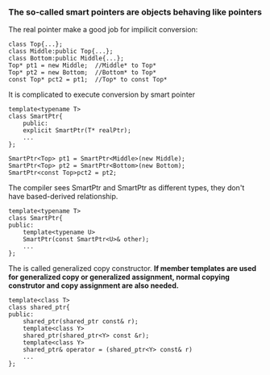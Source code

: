 ### The so-called smart pointers are objects behaving like pointers
The real pointer make a good job for impilicit conversion:
```
class Top{...};
class Middle:public Top{...};
class Bottom:public Middle{...};
Top* pt1 = new Middle;	//Middle* to Top*
Top* pt2 = new Bottom;	//Bottom* to Top*
const Top* pct2 = pt1;	//Top* to const Top*
```
It is complicated to execute conversion by smart pointer
```
template<typename T>
class SmartPtr{
	public:
	explicit SmartPtr(T* realPtr);
	...
};

SmartPtr<Top> pt1 = SmartPtr<Middle>(new Middle);
SmartPtr<Top> pt2 = SmartPtr<Bottom>(new Bottom);
SmartPtr<const Top>pct2 = pt2;
```
The compiler sees SmartPtr<Middle> and SmartPtr<Top> as different types, they 
don't have based-derived relationship.

```
template<typename T>
class SmartPtr{
public:
	template<typename U>
	SmartPtr(const SmartPtr<U>& other);
	...
};
```
The is called generalized copy constructor.
**If member templates are used for generalized copy or generalized assignment,
normal copying construtor and copy assignment are also needed.**

```
template<class T>
class shared_ptr{
public:
	shared_ptr(shared_ptr const& r);
	template<class Y>
	shared_ptr(shared_ptr<Y> const &r);
	template<class Y>
	shared_ptr& operator = (shared_ptr<Y> const& r)
	...
};
```

